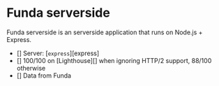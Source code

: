 # Funda serverside

Funda serverside is an serverside application that runs on Node.js + Express.

*   [] Server: [`express`][express]
*   [] 100/100 on [Lighthouse][] when ignoring HTTP/2 support, 88/100 otherwise
*   [] Data from Funda

<!-- ![screenshot](screenshot.png) -->

<!-- ## Size

*   CSS: **1.49 kb** GZipped (written for modern browsers w/o prefixed though)
*   JS: **54.3 kb** GZipped ([`pouch`][pouch]: 45.94 kb, [`vdom`][vdom]: 5.3 kb,
    rest: **2.88 kb**) written in ES5
*   HTML: **2.17 kb** GZipped (small, 1 entry), **4.26 kb** GZipped (large,
    21 entries) -->

<!-- ## Performance

Loading `/dictionary` afresh (first load) transfers 114 kb (app itself, and
initialising the service worker cache).

| Connection | DOMContentLoaded |
| ---------- | ---------------- |
| GRPS       | 10.22s           |
| Good 2G    | 1.39s            |
| Good 3G    | 447ms            |
| Regular 4G | 221ms            |
| Wifi       | 145ms            | -->

<!-- ## Build -->

<!-- `git clone`, then configure a [`.env`][env] file with a
[`WORDSAPI_KEY`][wordsapi].  Words API is free up to 2500 request per day,
which is more than enough for trying this out. -->

<!-- For example, `.env` would looks as follows:

```txt
KEY=1234567890qwertyuiopasdfghjklzxcvbnm1234567890qwer
```

Then, run `npm install` and `npm build` to build everything.

Lastly, run `npm start` to start the server on port `2000`.


## License

MIT © Titus Wormer

[env]: https://github.com/motdotla/dotenv

[wordsapi]: https://wordsapi.com

[lighthouse]: https://github.com/GoogleChrome/lighthouse

[express]: https://github.com/expressjs/express

[vdom]: https://github.com/Matt-Esch/virtual-dom

[pouch]: https://github.com/pouchdb/pouchdb

[level]: https://github.com/level/levelup -->
